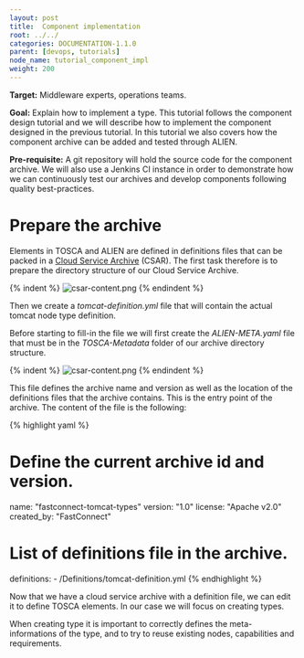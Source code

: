 ```yaml
---
layout: post
title:  Component implementation
root: ../../
categories: DOCUMENTATION-1.1.0
parent: [devops, tutorials]
node_name: tutorial_component_impl
weight: 200
---
```


**Target:** Middleware experts, operations teams.

**Goal:** Explain how to implement a type. This tutorial follows the component design tutorial and we will describe how to implement the component designed in the previous tutorial. In this tutorial we also covers how the component archive can be added and tested through ALIEN.

**Pre-requisite:** A git repository will hold the source code for the component archive. We will also use a Jenkins CI instance in order to demonstrate how we can continuously test our archives and develop components following quality best-practices.

# Prepare the archive

Elements in TOSCA and ALIEN are defined in definitions files that can be packed in a [Cloud Service Archive](#/documentation/1.1.0/devops_guide/cloud_service_archive.html) (CSAR). The first task therefore is to prepare the directory structure of our Cloud Service Archive.

{% indent %}
![csar-content.png](../../images/tutorial-tomcat-csar-1.png)
{% endindent %}

Then we create a _tomcat-definition.yml_ file that will contain the actual tomcat node type definition.

Before starting to fill-in the file we will first create the _ALIEN-META.yaml_ file that must be in the _TOSCA-Metadata_ folder of our archive directory structure.

{% indent %}
![csar-content.png](../../images/tutorial-tomcat-csar-2.png)
{% endindent %}

This file defines the archive name and version as well as the location of the definitions files that the archive contains. This is the entry point of the archive. The content of the file is the following:

{% highlight yaml %}
# Define the current archive id and version.
name: "fastconnect-tomcat-types"
version: "1.0"
license: "Apache v2.0"
created_by: "FastConnect"

# List of definitions file in the archive.
definitions:
    - /Definitions/tomcat-definition.yml
{% endhighlight %}

Now that we have a cloud service archive with a definition file, we can edit it to define TOSCA elements. In our case we will focus on creating types.

When creating type it is important to correctly defines the meta-informations of the type, and to try to reuse existing nodes, capabilities and requirements.
